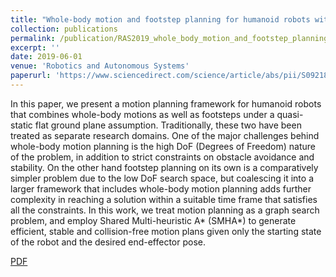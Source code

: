 ```yaml
---
title: "Whole-body motion and footstep planning for humanoid robots with multi-heuristic search"
collection: publications
permalink: /publication/RAS2019_whole_body_motion_and_footstep_planning
excerpt: ''
date: 2019-06-01
venue: 'Robotics and Autonomous Systems'
paperurl: 'https://www.sciencedirect.com/science/article/abs/pii/S0921889018306547'
---
```

In this paper, we present a motion planning framework for humanoid robots that combines whole-body motions as well as footsteps under a quasi-static flat ground plane assumption. Traditionally, these two have been treated as separate research domains. One of the major challenges behind whole-body motion planning is the high DoF (Degrees of Freedom) nature of the problem, in addition to strict constraints on obstacle avoidance and stability. On the other hand footstep planning on its own is a comparatively simpler problem due to the low DoF search space, but coalescing it into a larger framework that includes whole-body motion planning adds further complexity in reaching a solution within a suitable time frame that satisfies all the constraints. In this work, we treat motion planning as a graph search problem, and employ Shared Multi-heuristic A* (SMHA*) to generate efficient, stable and collision-free motion plans given only the starting state of the robot and the desired end-effector pose.

[PDF](https://www.sciencedirect.com/science/article/abs/pii/S0921889018306547)

